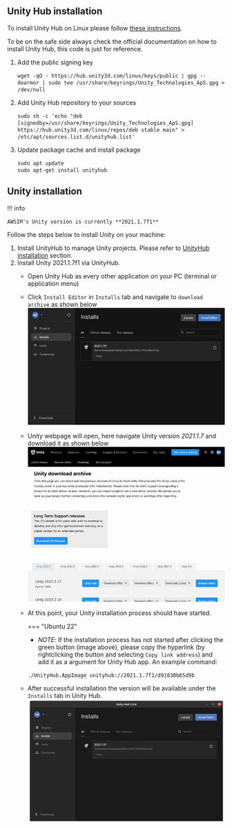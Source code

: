 ## Unity Hub installation
<!-- TODO gifs of command line?? -->
To install Unity Hub on Linux please follow [these instructions](https://docs.unity3d.com/hub/manual/InstallHub.html#install-hub-linux).

To be on the safe side always check the official documentation on how to install Unity Hub, this code is just for reference.

1. Add the public signing key
    ```
    wget -qO - https://hub.unity3d.com/linux/keys/public | gpg --dearmor | sudo tee /usr/share/keyrings/Unity_Technologies_ApS.gpg > /dev/null
    ```
1. Add Unity Hub repository to your sources
    ```
    sudo sh -c 'echo "deb [signedby=/usr/share/keyrings/Unity_Technologies_ApS.gpg] https://hub.unity3d.com/linux/repos/deb stable main" > /etc/apt/sources.list.d/unityhub.list'
    ```
1. Update package cache and install package
    ```
    sudo apt update
    sudo apt-get install unityhub
    ```

## Unity installation

!!! info

    AWSIM's Unity version is currently **2021.1.7f1**

Follow the steps below to install Unity on your machine:

1. Install UnityHub to manage Unity projects. Please refer to [UnityHub installation](#unityhub-installation) section.
1. Install Unity 2021.1.7f1 via UnityHub.
    - Open Unity Hub as every other application on your PC (terminal or application menu)
    - Click `Install Editor` in `Installs` tab and navigate to `download archive` as shown below
![download unity gif 1](download_unity1.gif)
    - Unity webpage will open, here navigate Unity version *2021.1.7* and download it as shown below
![download unity gif 2](download_unity2.gif)
    - At this point, your Unity installation process should have started.
        <!-- TODO this is an old command for AppImage, does this method work for packaged application as well? -->

        === "Ubuntu 22"
        - *NOTE*: If the installation process has not started after clicking the green button (image above), please copy the hyperlink (by rightclicking the button and selecting `Copy link address`) and add it as a argument for Unity Hub app. An example command:
        ```
        ./UnityHub.AppImage unityhub://2021.1.7f1/d91830b65d9b
        ```

    - After successful installation the version will be available under the `Installs` tab in Unity Hub.
![](successful_install.png)
